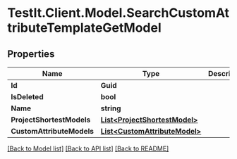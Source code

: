 # TestIt.Client.Model.SearchCustomAttributeTemplateGetModel

## Properties

Name | Type | Description | Notes
------------ | ------------- | ------------- | -------------
**Id** | **Guid** |  | [optional] 
**IsDeleted** | **bool** |  | [optional] 
**Name** | **string** |  | [optional] 
**ProjectShortestModels** | [**List&lt;ProjectShortestModel&gt;**](ProjectShortestModel.md) |  | [optional] 
**CustomAttributeModels** | [**List&lt;CustomAttributeModel&gt;**](CustomAttributeModel.md) |  | [optional] 

[[Back to Model list]](../README.md#documentation-for-models) [[Back to API list]](../README.md#documentation-for-api-endpoints) [[Back to README]](../README.md)


